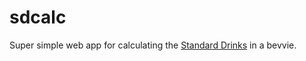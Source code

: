 # sdcalc

Super simple web app for calculating the [Standard Drinks](http://www.alcohol.gov.au/internet/alcohol/publishing.nsf/Content/standard) in a bevvie.
